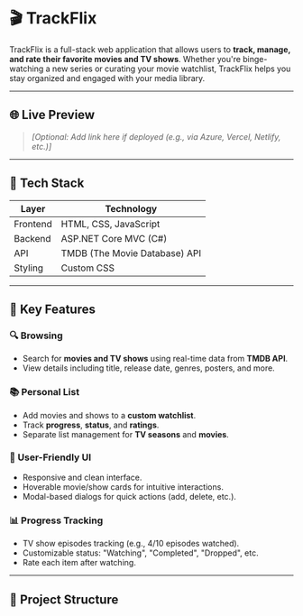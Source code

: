 # 🎬 TrackFlix

TrackFlix is a full-stack web application that allows users to **track, manage, and rate their favorite movies and TV shows**. Whether you're binge-watching a new series or curating your movie watchlist, TrackFlix helps you stay organized and engaged with your media library.

---

## 🌐 Live Preview

> _[Optional: Add link here if deployed (e.g., via Azure, Vercel, Netlify, etc.)]_

---

## 🚀 Tech Stack

| Layer        | Technology                     |
|--------------|--------------------------------|
| Frontend     | HTML, CSS, JavaScript          |
| Backend      | ASP.NET Core MVC (C#)          |
| API          | TMDB (The Movie Database) API  |
| Styling      | Custom CSS                     |

---

## 📌 Key Features

### 🔍 Browsing
- Search for **movies and TV shows** using real-time data from **TMDB API**.
- View details including title, release date, genres, posters, and more.

### 📚 Personal List
- Add movies and shows to a **custom watchlist**.
- Track **progress**, **status**, and **ratings**.
- Separate list management for **TV seasons** and **movies**.

### 🧾 User-Friendly UI
- Responsive and clean interface.
- Hoverable movie/show cards for intuitive interactions.
- Modal-based dialogs for quick actions (add, delete, etc.).

### 📊 Progress Tracking
- TV show episodes tracking (e.g., 4/10 episodes watched).
- Customizable status: "Watching", "Completed", "Dropped", etc.
- Rate each item after watching.

---

## 🧰 Project Structure

